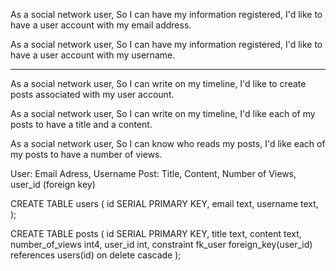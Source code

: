 As a social network user,
So I can have my information registered,
I'd like to have a user account with my email address.

As a social network user,
So I can have my information registered,
I'd like to have a user account with my username.

---

As a social network user,
So I can write on my timeline,
I'd like to create posts associated with my user account.

As a social network user,
So I can write on my timeline,
I'd like each of my posts to have a title and a content.

As a social network user,
So I can know who reads my posts,
I'd like each of my posts to have a number of views.

User: Email Adress, Username 
Post: Title, Content, Number of Views, user_id (foreign key)


CREATE TABLE users (
    id SERIAL PRIMARY KEY,
    email text,
    username text,
);

CREATE TABLE posts (
    id SERIAL PRIMARY KEY,
    title text,
    content text,
    number_of_views int4,
    user_id int, 
    constraint fk_user foreign_key(user_id)
    references users(id)
    on delete cascade 
);
